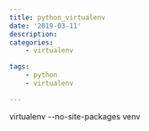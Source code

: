 ```yaml
---
title: python_virtualenv
date: '2019-03-11'
description:
categories:
	- virtualenv

tags:
	- python
	- virtualenv

---
```


 virtualenv --no-site-packages venv
